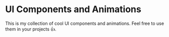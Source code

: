 # UI Components and Animations

This is my collection of cool UI components and animations. Feel free to use them in your projects 👍.
